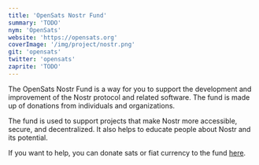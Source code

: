 ```yaml
---
title: 'OpenSats Nostr Fund'
summary: 'TODO'
nym: 'OpenSats'
website: 'https://opensats.org'
coverImage: '/img/project/nostr.png'
git: 'opensats'
twitter: 'opensats'
zaprite: 'TODO'
---
```


The OpenSats Nostr Fund is a way for you to support the development and
improvement of the Nostr protocol and related software. The fund is made up of
donations from individuals and organizations.

The fund is used to support projects that make Nostr more accessible, secure,
and decentralized. It also helps to educate people about Nostr and its potential.

If you want to help, you can donate sats or fiat currency to the fund [here](#top).
